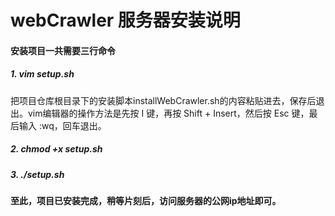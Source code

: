 # webCrawler 服务器安装说明

#### 安装项目一共需要三行命令
##### 1. vim setup.sh
把项目仓库根目录下的安装脚本installWebCrawler.sh的内容粘贴进去，保存后退出。vim编辑器的操作方法是先按 I 键，再按 Shift + Insert，然后按 Esc 键，最后输入 :wq，回车退出。
##### 2. chmod +x setup.sh
##### 3. ./setup.sh

#### 至此，项目已安装完成，稍等片刻后，访问服务器的公网ip地址即可。
